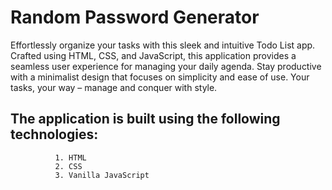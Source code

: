 # Random Password Generator  #

Effortlessly organize your tasks with this sleek and intuitive Todo List app. Crafted using HTML, CSS, and JavaScript, this application provides a seamless user experience for managing your daily agenda. Stay productive with a minimalist design that focuses on simplicity and ease of use. Your tasks, your way – manage and conquer with style.

## The application is built using the following technologies: ##
              1. HTML
              2. CSS
              3. Vanilla JavaScript
